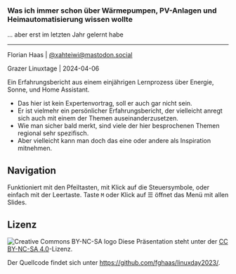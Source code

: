 ### Was ich immer schon über Wärmepumpen, PV-Anlagen und Heimautomatisierung wissen wollte

... aber erst im letzten Jahr gelernt habe

* * *

Florian Haas | [@xahteiwi@mastodon.social](https://mastodon.social/@xahteiwi)

Grazer Linuxtage | 2024-04-06

<!-- Note -->
Ein Erfahrungsbericht aus einem einjährigen Lernprozess über Energie, Sonne, und Home Assistant.

* Das hier ist kein Expertenvortrag, soll er auch gar nicht sein.
* Er ist vielmehr ein persönlicher Erfahrungsbericht, der vielleicht anregt sich auch mit einem der Themen auseinanderzusetzen.
* Wie man sicher bald merkt, sind viele der hier besprochenen Themen regional sehr spezifisch.
* Aber vielleicht kann man doch das eine oder andere als Inspiration mitnehmen.

## Navigation

Funktioniert mit den Pfeiltasten, mit Klick auf die Steuersymbole, oder einfach mit der Leertaste.
Taste `M` oder Klick auf ☰ öffnet das Menü mit allen Slides.

## Lizenz

![Creative Commons BY-NC-SA logo](http://mirrors.creativecommons.org/presskit/buttons/88x31/svg/by-nc-sa.eu.svg "Creative Commons BY-NC-SA logo") Diese Präsentation steht unter der [CC BY-NC-SA 4.0](https://creativecommons.org/licenses/by-nc-sa/4.0/deed.de)-Lizenz.

Der Quellcode findet sich unter <https://github.com/fghaas/linuxday2023/>.
